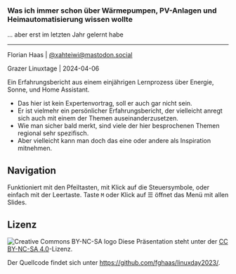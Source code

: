 ### Was ich immer schon über Wärmepumpen, PV-Anlagen und Heimautomatisierung wissen wollte

... aber erst im letzten Jahr gelernt habe

* * *

Florian Haas | [@xahteiwi@mastodon.social](https://mastodon.social/@xahteiwi)

Grazer Linuxtage | 2024-04-06

<!-- Note -->
Ein Erfahrungsbericht aus einem einjährigen Lernprozess über Energie, Sonne, und Home Assistant.

* Das hier ist kein Expertenvortrag, soll er auch gar nicht sein.
* Er ist vielmehr ein persönlicher Erfahrungsbericht, der vielleicht anregt sich auch mit einem der Themen auseinanderzusetzen.
* Wie man sicher bald merkt, sind viele der hier besprochenen Themen regional sehr spezifisch.
* Aber vielleicht kann man doch das eine oder andere als Inspiration mitnehmen.

## Navigation

Funktioniert mit den Pfeiltasten, mit Klick auf die Steuersymbole, oder einfach mit der Leertaste.
Taste `M` oder Klick auf ☰ öffnet das Menü mit allen Slides.

## Lizenz

![Creative Commons BY-NC-SA logo](http://mirrors.creativecommons.org/presskit/buttons/88x31/svg/by-nc-sa.eu.svg "Creative Commons BY-NC-SA logo") Diese Präsentation steht unter der [CC BY-NC-SA 4.0](https://creativecommons.org/licenses/by-nc-sa/4.0/deed.de)-Lizenz.

Der Quellcode findet sich unter <https://github.com/fghaas/linuxday2023/>.
